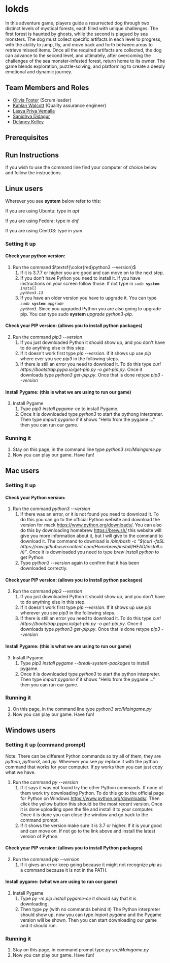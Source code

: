 # lokds

In this adventure game, players guide a resurrected dog through two distinct levels of mystical forests, each filled with unique challenges. The first forest is haunted by ghosts, while the second is plagued by sea monsters. The dog must collect specific artifacts in each level to progress, with the ability to jump, fly, and move back and forth between areas to retrieve missed items. Once all the required artifacts are collected, the dog can advance to the second level, and ultimately, after overcoming the challenges of the sea monster-infested forest, return home to its owner. The game blends exploration, puzzle-solving, and platforming to create a deeply emotional and dynamic journey.

## Team Members and Roles

* [Olivia Foster](https://github.com/Olivia-Codes/CIS350-HW2-Foster.git) (Scrum leader)
* [Kahlan Walcott](https://github.com/Kahlan-walcott/CIS350-HW2-Walcott) (Quality assurance engineer)
* [Lasya Priya Vemalla](https://github.com/vemallal/CIS350-HW2-Vemalla)
* [Sanidhya Didagur](https://github.com/sdidagur1/CIS350-HW2-DIDAGUR.git)
* [Delaney Kelley](https://github.com/kelleyde/CIS350-HW2-Kelley.git)

## Prerequisites

## Run Instructions
If you wish to use the command line find your computer of choice below and follow the instructions.

## Linux users
Wherever you see **system** below refer to this:

If you are using Ubuntu: type in *apt*

If you are using Fedora: type in *dnf*

If you are using CentOS: type in *yum*
### Setting it up
#### Check your python version:
1. Run the command $\textsf{\color{red}python3 --version}$
    1. If it is 3.7.7 or higher you are good and can move on to the next step.     
    2. If you don't have Python you need to install it. If you have instructions on your screen follow those. If not type in <code>*sudo* **system** *install python3.13*</code>
    3. If you have an older version you have to upgrade it. You can type <code>*sudo* **system** *upgrade python3*</code>. Since you upgraded Python you are also going to upgrade pip. You can type *sudo*  **system** *upgrade python3-pip*.
#### Check your PIP version: (allows you to install python packages)
2. Run the command *pip3 --version*
   1. If you just downloaded Python it should show up, and you don't have to do anything else in this step.
   2. If it doesn't work first type *pip --version*. if it shows up use *pip* where ever you see *pip3* in the following steps.
   3. If there is still an error you need to download it. To do this type *curl ht<span>tps://</span>bootstrap.pypa.io/get-pip.py -o get-pip.py*. Once it downloads type *python3 get-pip.py*. Once that is done retype *pip3 --version*
#### Install Pygame: (this is what we are using to run our game)
3. Install Pygame
    1. Type *pip3 install pygame-ce* to install Pygame.
    2. Once it is downloaded type *python3* to start the pythong interpreter. Then type *import pygame* if it shows "Hello from the pygame ..." then you can run our game.
### Running it
1. Stay on this page, in the command line type *python3 src/Maingame.py*
2. Now you can play our game. Have fun!
## Mac users
### Setting it up
#### Check your Python version:
1. Run the command *python3 --version*
   1. If there was an error, or it is not found you need to download it. To do this you can go to the official Python website and download the version for mack https://www.python.org/downloads/. You can also do this by downloading homebrew https://brew.sh/ this website will give you more information about it, but I will give to the command to download it. The command to download is */bin/bash -c "$(curl -fsSL ht<span>tps://</span>raw.githubusercontent.com/Homebrew/install/HEAD/install.sh)"*. Once it is downloaded you need to type *brew install python* to get Python.
   2. Type *python3 --version* again to confirm that it has been downloaded correctly.
#### Check your PIP version: (allows you to install python packages)
2. Run the command *pip3 --version*
   1. If you just downloaded Python it should show up, and you don't have to do anything else in this step.
   2. If it doesn't work first type *pip --version*. If it shows up use *pip* wherever you see *pip3* in the following steps.
   3. If there is still an error you need to download it. To do this type *curl ht<span>tps://</span>bootstrap.pypa.io/get-pip.py -o get-pip.py*. Once it downloads type *python3 get-pip.py*. Once that is done retype *pip3 --version*
#### Install Pygame: (this is what we are using to run our game)
3. Install Pygame
   1. Type *pip3 install pygame --break-system-packages* to install pygame.
   2. Once it is downloaded type *python3* to start the python interpreter. Then type *import pygame* if it shows "Hello from the pygame ..." then you can run our game.
### Running it
1. On this page, in the command line type *python3 src/Maingame.py*
2. Now you can play our game. Have fun!
## Windows users
### Setting it up (command prompt)
Note: There can be different Python commands so try all of them, they are *python*, *python3*, and *py*. Wherever you see *py* replace it with the python command that works for your computer. If *py* works then you can just copy what we have.
1. Run the command *py --version*
   1. If it says it was not found try the other Python commands. If none of them work try downloading Python. To do this go to the official page for Python on Windows https://www.python.org/downloads/. Then click the yellow button this should be the most recent version. Once it is done uploading open the file and install it to your computer. Once it is done you can close the window and go back to the command prompt.
   2. If it shows the version make sure it is 3.7 or higher. If it is your good and can move on. If not go to the link above and install the latest version of Python.
#### Check your PIP version: (allows you to install Python packages)
2. Run the command *pip --version*
   1. If it gives an error keep going because it might not recognize *pip* as a command because it is not in the PATH.
#### Install pygame: (what we are using to run our game)
3. Install Pygame
   1. Type *py -m pip install pygame-ce* it should say that it is downloading.
   2. Then type *py* (with no commands behind it) The Python interpreter should show up. now you can type *import pygame* and the Pygame version will be shown. Then you can start downloading our game and it should run.
### Running it
1. Stay on this page, in command prompt type *py src/Maingame.py*
2. Now you can play our game. Have fun!

